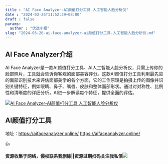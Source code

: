 ```yaml
---
title : "AI Face Analyzer-AI颜值打分工具 人工智能人脸分析仪"
date : "2024-03-26T11:52:39+08:00"
draft : false
params:
  author : "优选小报"
slug: "2024-03-26-ai-face-analyzer-ai颜值打分工具-人工智能人脸分析仪.md"
---
```


## AI Face Analyzer介绍

AI Face
Analyzer是一款AI颜值打分工具、AI人工智能人脸分析仪，只需上传你的脸部照片，工具就会告诉你客观的面部美容评分。这款AI颜值打分工具利用最先进的面部识别技术来评估面部美学的各个方面，它的工作原理是拍摄上传的图像并识别关键特征，例如眼睛、鼻子、嘴唇、皮肤和整体面部形状。通过对对称性、比例性和清晰度的详细分析，AI进一步解读每个特征，提供全面的评估。

[![AI Face Analyzer-AI颜值打分工具
人工智能人脸分析仪](//img7-1.zhekoulieshou.com/mmbiz_jpg/iaHBVewvSIbAOP5MwRmNQ8SEEaPPgBToceTYjY9LbyEyKhibYaZAxRH1HHeNH4lfQqg5GrHl9EwwYDh48ZjHiapZg/0)](//img7-1.zhekoulieshou.com/mmbiz_jpg/iaHBVewvSIbAOP5MwRmNQ8SEEaPPgBToceTYjY9LbyEyKhibYaZAxRH1HHeNH4lfQqg5GrHl9EwwYDh48ZjHiapZg/0)

## AI颜值打分工具

地址：https://aifaceanalyzer.online/ https://aifaceanalyzer.online/

👍

**资源收集于网络，侵权联系我删除||资源过期扫码关注我私信**![](//img7-1.zhekoulieshou.com/mmbiz_jpg/iaHBVewvSIbAjcr9g6TlCXSfiaDqkbzuEzp207hVzPqT4YGQOAazQ1KNHCeACbia5Lzq4Ckwibe48iar1q7lgVP1o3w/640?wx_fmt=jpeg&from=appmsg)



